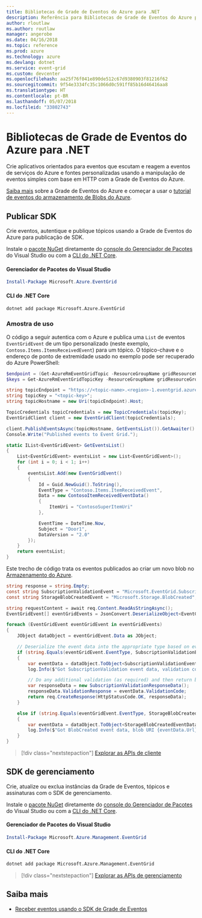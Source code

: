 ```yaml
---
title: Bibliotecas de Grade de Eventos do Azure para .NET
description: Referência para Bibliotecas de Grade de Eventos do Azure para .NET
author: rloutlaw
ms.author: routlaw
manager: angerobe
ms.date: 04/16/2018
ms.topic: reference
ms.prod: azure
ms.technology: azure
ms.devlang: dotnet
ms.service: event-grid
ms.custom: devcenter
ms.openlocfilehash: aa25f76f041e890de512c67d9380903f81216f62
ms.sourcegitcommit: 9f54e3334fc35c1066d0c591ff85b16d46416aa8
ms.translationtype: HT
ms.contentlocale: pt-BR
ms.lasthandoff: 05/07/2018
ms.locfileid: "33802743"
---
```

# <a name="azure-event-grid-libraries-for-net"></a>Bibliotecas de Grade de Eventos do Azure para .NET

Crie aplicativos orientados para eventos que escutam e reagem a eventos de serviços do Azure e fontes personalizadas usando a manipulação de eventos simples com base em HTTP com a Grade de Eventos do Azure.

[Saiba mais](/azure/event-grid/overview) sobre a Grade de Eventos do Azure e começar a usar o [tutorial de eventos do armazenamento de Blobs do Azure](/azure/storage/blobs/storage-blob-event-quickstart-powershell). 

## <a name="publish-sdk"></a>Publicar SDK

Crie eventos, autentique e publique tópicos usando a Grade de Eventos do Azure para publicação de SDK.

Instale o [pacote NuGet](https://www.nuget.org/packages/Microsoft.Azure.Management.Network.Fluent) diretamente do [console do Gerenciador de Pacotes][PackageManager] do Visual Studio ou com a [CLI do .NET Core][DotNetCLI].

#### <a name="visual-studio-package-manager"></a>Gerenciador de Pacotes do Visual Studio

```powershell
Install-Package Microsoft.Azure.EventGrid
```

#### <a name="net-core-cli"></a>CLI do .NET Core

```bash
dotnet add package Microsoft.Azure.EventGrid 
```

### <a name="sample-usage"></a>Amostra de uso

O código a seguir autentica com o Azure e publica uma `List` de eventos `EventGridEvent` de um tipo personalizado (neste exemplo, `Contoso.Items.ItemsReceivedEvent`) para um tópico. O tópico-chave e o endereço de ponto de extremidade usado no exemplo pode ser recuperado do Azure PowerShell:

```powershell
$endpoint = (Get-AzureRmEventGridTopic -ResourceGroupName gridResourceGroup -Name <topic-name>).Endpoint
$keys = Get-AzureRmEventGridTopicKey -ResourceGroupName gridResourceGroup -Name <topic-name>
```

```csharp
string topicEndpoint = "https://<topic-name>.<region>-1.eventgrid.azure.net/api/events";
string topicKey = "<topic-key>";
string topicHostname = new Uri(topicEndpoint).Host;

TopicCredentials topicCredentials = new TopicCredentials(topicKey);
EventGridClient client = new EventGridClient(topicCredentials);

client.PublishEventsAsync(topicHostname, GetEventsList()).GetAwaiter().GetResult();
Console.Write("Published events to Event Grid.");

static IList<EventGridEvent> GetEventsList()
{
    List<EventGridEvent> eventsList = new List<EventGridEvent>();
    for (int i = 0; i < 1; i++)
    {
        eventsList.Add(new EventGridEvent()
        {
            Id = Guid.NewGuid().ToString(),
            EventType = "Contoso.Items.ItemReceivedEvent",
            Data = new ContosoItemReceivedEventData()
            {
                ItemUri = "ContosoSuperItemUri"
            },

            EventTime = DateTime.Now,
            Subject = "Door1",
            DataVersion = "2.0"
        });
    }
    return eventsList;
}
```

Este trecho de código trata os eventos publicados ao criar um novo blob no [Armazenamento do Azure](/azure/storage/blobs/storage-blob-event-overview).

```csharp
string response = string.Empty;
const string SubscriptionValidationEvent = "Microsoft.EventGrid.SubscriptionValidationEvent";
const string StorageBlobCreatedEvent = "Microsoft.Storage.BlobCreated";

string requestContent = await req.Content.ReadAsStringAsync();
EventGridEvent[] eventGridEvents = JsonConvert.DeserializeObject<EventGridEvent[]>(requestContent);

foreach (EventGridEvent eventGridEvent in eventGridEvents)
{
    JObject dataObject = eventGridEvent.Data as JObject;

    // Deserialize the event data into the appropriate type based on event type 
    if (string.Equals(eventGridEvent.EventType, SubscriptionValidationEvent, StringComparison.OrdinalIgnoreCase))
    {
        var eventData = dataObject.ToObject<SubscriptionValidationEventData>();
        log.Info($"Got SubscriptionValidation event data, validation code: {eventData.ValidationCode}, topic: {eventGridEvent.Topic}");

        // Do any additional validation (as required) and then return back the below response
        var responseData = new SubscriptionValidationResponseData();
        responseData.ValidationResponse = eventData.ValidationCode;
        return req.CreateResponse(HttpStatusCode.OK, responseData);
    }

    else if (string.Equals(eventGridEvent.EventType, StorageBlobCreatedEvent, StringComparison.OrdinalIgnoreCase))
    {
        var eventData = dataObject.ToObject<StorageBlobCreatedEventData>();
        log.Info($"Got BlobCreated event data, blob URI {eventData.Url}");
    }
}
```

> [!div class="nextstepaction"]
> [Explorar as APIs de cliente](/dotnet/api/overview/azure/eventgrid/client)

## <a name="management-sdk"></a>SDK de gerenciamento

Crie, atualize ou exclua instâncias da Grade de Eventos, tópicos e assinaturas com o SDK de gerenciamento.

Instale o [pacote NuGet](https://www.nuget.org/packages/Microsoft.Azure.Management.Network.Fluent) diretamente do [console do Gerenciador de Pacotes][PackageManager] do Visual Studio ou com a [CLI do .NET Core][DotNetCLI].


#### <a name="visual-studio-package-manager"></a>Gerenciador de Pacotes do Visual Studio

```powershell
Install-Package Microsoft.Azure.Management.EventGrid
```

#### <a name="net-core-cli"></a>CLI do .NET Core

```bash
dotnet add package Microsoft.Azure.Management.EventGrid
```

> [!div class="nextstepaction"]
> [Explorar as APIs de gerenciamento](/dotnet/api/overview/azure/eventgrid/management)

## <a name="learn-more"></a>Saiba mais

- [Receber eventos usando o SDK de Grade de Eventos](/azure/event-grid/receive-events)

[PackageManager]: https://docs.microsoft.com/nuget/tools/package-manager-console
[DotNetCLI]: https://docs.microsoft.com/dotnet/core/tools/dotnet-add-package
